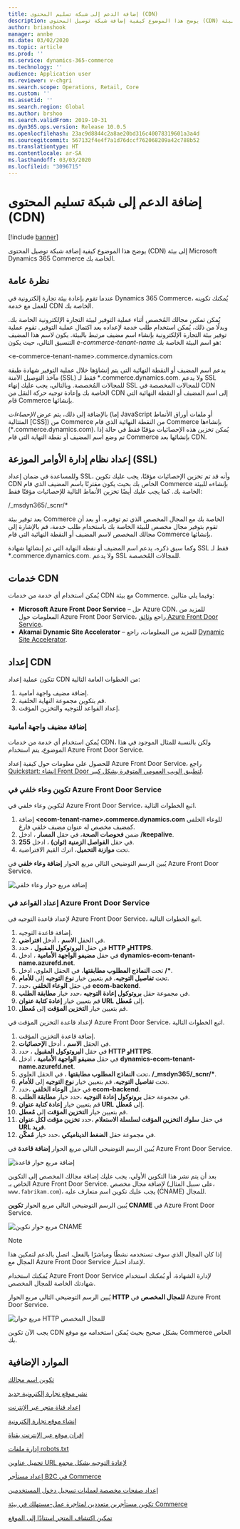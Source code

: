 ```yaml
---
title: إضافة الدعم إلى شبكة تسليم المحتوى (CDN)
description: يوضح هذا الموضوع كيفية إضافة شبكة توصيل المحتوى (CDN) إلى بيئة Microsoft Dynamics 365 Commerce الخاصة بك.
author: brianshook
manager: annbe
ms.date: 03/02/2020
ms.topic: article
ms.prod: ''
ms.service: dynamics-365-commerce
ms.technology: ''
audience: Application user
ms.reviewer: v-chgri
ms.search.scope: Operations, Retail, Core
ms.custom: ''
ms.assetid: ''
ms.search.region: Global
ms.author: brshoo
ms.search.validFrom: 2019-10-31
ms.dyn365.ops.version: Release 10.0.5
ms.openlocfilehash: 23ac9d8844c2a8ae20bd316c40078319601a3a4d
ms.sourcegitcommit: 567132f4e4f7a1d76dccf762068209a42c788b52
ms.translationtype: HT
ms.contentlocale: ar-SA
ms.lasthandoff: 03/03/2020
ms.locfileid: "3096715"
---
```

# <a name="add-support-for-a-content-delivery-network-cdn"></a>إضافة الدعم إلى شبكة تسليم المحتوى (CDN)


[!include [banner](includes/banner.md)]

يوضح هذا الموضوع كيفية إضافة شبكة توصيل المحتوى (CDN) إلى بيئة Microsoft Dynamics 365 Commerce الخاصة بك.

## <a name="overview"></a>نظرة عامة

عندما تقوم بإعادة بيئة تجارة إلكترونية في Dynamics 365 Commerce، يُمكنك تكوينه للعمل مع خدمة CDN الخاصة بك. 

يُمكن تمكين مجالك المُخصص أثناء عملية التوفير لبيئة التجارة الإلكترونية الخاصة بك. وبدلًا من ذلك، يُمكن استخدام طلب خدمة لإعداده بعد اكتمال عملية التوفير. تقوم عملية توفير بيئة التجارة الإلكترونية بإنشاء اسم مضيف مرتبط بالبيئة. يكون لاسم هذا المضيف التنسيق التالي، حيث يكون *e-commerce-tenant-name* هو اسم البيئة الخاصة بك: 

&lt;e-commerce-tenant-name&gt;.commerce.dynamics.com

يدعم اسم المضيف أو النقطة النهائية التي يتم إنشاؤها خلال عملية التوفير شهادة طبقة مآخذ التوصيل الآمنة (SSL) فقط لـ \*.commerce.dynamics.com.  ولا يدعم SSL للمجالات المُخصصة. وبالتالي، يجب عليك إنهاء SSL للمجالات المخصصة في CDN الخاصة بك وإعادة توجيه حركة النقل من CDN إلى اسم المضيف أو النقطة النهائية التي قام Commerce بإنشائها. 

بالإضافة إلى ذلك، يتم عرض *الإحصاءات* (إما JavaScript أو ملفات أوراق الأنماط المتتالية \[CSS\]) من Commerce من النقطة النهائية الذي قام Commerce بإنشاءها (\*.commerce.dynamics.com). يُمكن تخزين هذه الإحصائيات مؤقتًا فقط في حالة إذا تم وضع اسم المضيف أو نقطة النهاية التي قام Commerce بإنشائها بعد CDN.

## <a name="set-up-ssl"></a>إعداد نظام إدارة الأوامر الموزعة (SSL)

وللمساعدة في ضمان إعداد SSL، وأنه قد تم تخزين الإحصائيات مؤقتًا، يجب عليك تكوين CDN الخاص بك بحيث يكون مقترنًا باسم المضيف الذي قام Commerce بإنشاءه للبيئة الخاصة بك. كما يجب عليك أيضًا تخزين الأنماط التالية للإحصائيات مؤقتًا فقط: 

/\_msdyn365/\_scnr/\*

بعد توفير بيئة Commerce الخاصة بك مع المجال المخصص الذي تم توفيره، أو بعد أن تقوم بتوفير مجال مخصص للبيئة الخاصة بك باستخدام طلب خدمة، قم بالإشارة إلى مجالك المخصص لاسم المضيف أو النقطة النهائية التي قام Commerce بإنشائها.

وكما سبق ذكره، يدعم اسم المضيف أو نقطة النهاية التي تم إنشائها شهادة SSL فقط لـ \*.commerce.dynamics.com.  ولا يدعم SSL للمجالات المُخصصة.

## <a name="cdn-services"></a>خدمات CDN

يُمكن استخدام أي خدمة من خدمات CDN مع بيئة Commerce. وفيما يلي مثالين:

- **Microsoft Azure Front Door Service** – حل Azure CDN. للمزيد من المعلومات حول Azure Front Door Service، راجع [وثائق Azure Front Door Service](https://docs.microsoft.com/azure/frontdoor/).
- **Akamai Dynamic Site Accelerator** – للمزيد من المعلومات، راجع [Dynamic Site Accelerator](https://www.akamai.com/us/en/products/performance/dynamic-site-accelerator.jsp).

## <a name="cdn-setup"></a>إعداد CDN

تتكون عملية إعداد CDN من الخطوات العامة التالية:

1. إضافة مضيف واجهة أمامية.
1. قم بتكوين مجموعة النهاية الخلفية.
1. إعداد القواعد للتوجيه والتخزين المؤقت.

### <a name="add-a-front-end-host"></a>إضافة مضيف واجهة أمامية

يُمكن استخدام أي خدمة من خدمات CDN، ولكن بالنسبة للمثال الموجود في هذا الموضوع، يتم استخدام Azure Front Door Service. 

للحصول على معلومات حول كيفية إعداد Azure Front Door Service، راجع [Quickstart: إنشاء Front Door لتطبيق الويب العمومي المتوفرة بشكل كبير](https://docs.microsoft.com/azure/frontdoor/quickstart-create-front-door).

### <a name="configure-a-back-end-pool-in-azure-front-door-service"></a>تكوين وعاء خلفي في Azure Front Door Service 

لتكوين وعاء خلفي في Azure Front Door Service، اتبع الخطوات التالية. 

1. إضافة **&lt;ecom-tenant-name&gt;.commerce.dynamics.com** للوعاء الخلفي كمضيف مخصص له عنوان مضيف خلفي فارغ.
1. ضمن **فحوصات الصحة**، في حقل **المسار** ، ادخل **/keepalive**. 
1. في حقل **الفواصل الزمنية (ثوان)** ، ادخل **255**.
1. تحت **موازنة التحميل**، اترك القيم الافتراضية.

يُبين الرسم التوضيحي التالي مربع الحوار **إضافة وعاء خلفي** في Azure Front Door Service. 

![إضافة مربع حوار وعاء خلفي](./media/CDN_BackendPool.png)

### <a name="set-up-rules-in-azure-front-door-service"></a>إعداد القواعد في Azure Front Door Service

لإعداد قاعدة التوجيه في Azure Front Door Service، اتبع الخطوات التالية. 

1. إضافة قاعدة التوجيه.
1. في الحقل **الاسم** ، أدخل **‏افتراضي**.
1. في حقل **البروتوكول المقبول** ، حدد **HTTP وHTTPS**.
1. في حقل **مضيفو الواجهة الأمامية** ، ادخل **dynamics-ecom-tenant-name.azurefd.net**.
1. تحت **النماذج المطلوب مطابقتها**، في الحقل العلوي، ادخل **/\***.
1. تحت **تفاصيل التوجيه**، قم بتعيين خيار **نوع التوجيه** إلى **للأمام**.
1. في حقل **الوعاء الخلفي** ،حدد **ecom-backend**. 
1. في مجموعة حقل **بروتوكول إعادة التوجيه** ،حدد خيار **مطابقة الطلب**. 
1. قم بتعيين خيار **إعادة كتابة عنوان URL** إلى **مُعطل**.
1. قم بتعيين خيار **التخزين المؤقت** إلى **مُعطل**.

لإعداد قاعدة التخزين المؤقت في Azure Front Door Service، اتبع الخطوات التالية.

1. إضافة قاعدة التخزين المؤقت.
1. في الحقل **الاسم** ، أدخل **‏الإحصائيات**.
1. في حقل **البروتوكول المقبول** ، حدد **HTTP وHTTPS**.
1. في حقل **مضيفو الواجهة الأمامية** ، ادخل **dynamics-ecom-tenant-name.azurefd.net**.
1. تحت **النماذج المطلوب مطابقتها** ، في الحقل العلوي، **/\_msdyn365/\_scnr/\***.
1. تحت **تفاصيل التوجيه**، قم بتعيين خيار **نوع التوجيه** إلى **للأمام**.
1. في حقل **الوعاء الخلفي** ،حدد **ecom-backend**. 
1. في مجموعة حقل **بروتوكول إعادة التوجيه** ،حدد خيار **مطابقة الطلب**.
1. قم بتعيين خيار **إعادة كتابة عنوان URL** إلى **مُعطل**.
1. قم بتعيين خيار **التخزين المؤقت** إلى **مُعطل**.
1. في حقل **سلوك التخزين المؤقت لسلسلة الاستعلام** ،حدد **تخزين مؤقت لكل عنوان URL فريد**.
1. في مجموعة حقل **الضغط الديناميكي** ،حدد خيار **مُمكّن**.

يُبين الرسم التوضيحي التالي مربع الحوار **إضافة قاعدة** في Azure Front Door Service.

![إضافة مربع حوار قاعدة](./media/CDN_CachingRule.png)

بعد أن يتم نشر هذا التكوين الأولي، يجب عليك إضافة مجالك المخصص إلى التكوين الخاص بـ Azure Front Door Service. لإضافة مجال مخصص (على سبيل المثال، `www.fabrikam.com`)، يجب عليك تكوين اسم متعارف عليه (CNAME) للمجال.

يُبين الرسم التوضيحي التالي مربع الحوار **تكوين CNAME** في Azure Front Door Service.

![مربع حوار تكوين CNAME](./media/CNAME_Configuration.png)

> [!NOTE]
> إذا كان المجال الذي سوف تستخدمه نشطًا ومباشرًا بالفعل، اتصل بالدعم لتمكين هذا المجال مع Azure Front Door Service لإعداد اختبار.

يُمكنك استخدام Azure Front Door Service لإدارة الشهادة، أو يُمكنك استخدام شهادتك الخاصة للمجال المخصص. 

يُبين الرسم التوضيحي التالي مربع الحوار **HTTP للمجال المخصص** في Azure Front Door Service.

![مربع حوار HTTP للمجال المخصص](./media/Custom_Domain_HTTPS.png)

يجب الآن تكوين CDN بشكل صحيح بحيث يُمكن استخدامه مع موقع Commerce الخاص بك.

## <a name="additional-resources"></a>الموارد الإضافية

[تكوين اسم مجالك](configure-your-domain-name.md)

[نشر موقع تجارة إلكترونية جديد](deploy-ecommerce-site.md)

[إعداد قناة متجر عبر الإنترنت](online-stores.md)

[إنشاء موقع تجارة إلكترونية](create-ecommerce-site.md)

[إقران موقع عبر الإنترنت بقناة](associate-site-online-store.md)

[إدارة ملفات robots.txt](manage-robots-txt-files.md)

[تحميل عناوين URL لإعادة التوجيه‬ بشكل مجمع](upload-bulk-redirects.md)

[إعداد مستأجر B2C في Commerce](set-up-B2C-tenant.md)

[إعداد صفحات مخصصة لعمليات تسجيل دخول المستخدمين](custom-pages-user-logins.md)

[تكوين مستأجرين متعددين لمتاجرة عمل-مستهلك في بيئة Commerce](configure-multi-B2C-tenants.md)

[تمكين اكتشاف المتجر استنادًا إلى الموقع](enable-store-detection.md)
